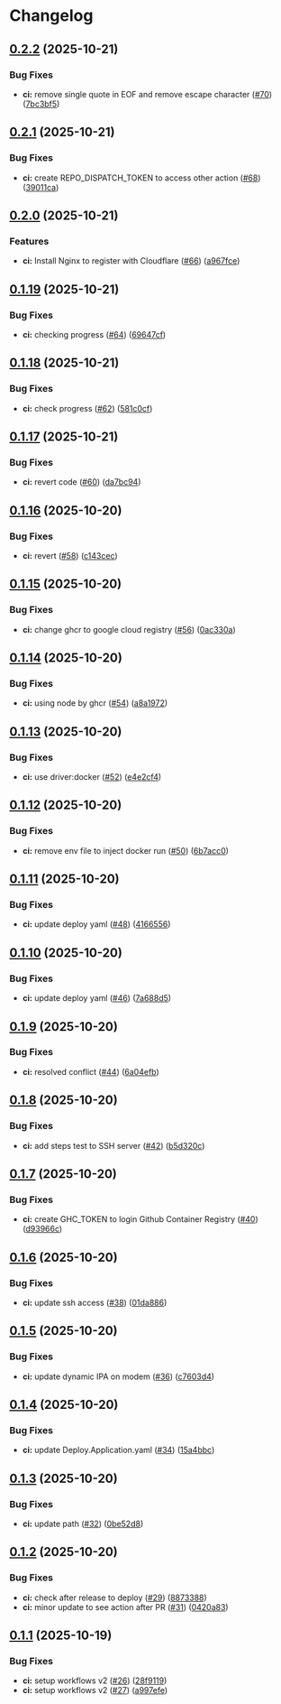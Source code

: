 # Changelog

## [0.2.2](https://github.com/anhntinterview/next-boilerplate-251001/compare/v0.2.1...v0.2.2) (2025-10-21)


### Bug Fixes

* **ci:** remove single quote in EOF and remove escape character ([#70](https://github.com/anhntinterview/next-boilerplate-251001/issues/70)) ([7bc3bf5](https://github.com/anhntinterview/next-boilerplate-251001/commit/7bc3bf58435af2e7a5d94274d37cde4bd55515e8))

## [0.2.1](https://github.com/anhntinterview/next-boilerplate-251001/compare/v0.2.0...v0.2.1) (2025-10-21)


### Bug Fixes

* **ci:** create REPO_DISPATCH_TOKEN to access other action ([#68](https://github.com/anhntinterview/next-boilerplate-251001/issues/68)) ([39011ca](https://github.com/anhntinterview/next-boilerplate-251001/commit/39011ca19243faf045546e1fda42c3ea6887425a))

## [0.2.0](https://github.com/anhntinterview/next-boilerplate-251001/compare/v0.1.19...v0.2.0) (2025-10-21)


### Features

* **ci:** Install Nginx to register with Cloudflare ([#66](https://github.com/anhntinterview/next-boilerplate-251001/issues/66)) ([a967fce](https://github.com/anhntinterview/next-boilerplate-251001/commit/a967fce4f511fcbd24ffbe5d1abea35fe6b0a52f))

## [0.1.19](https://github.com/anhntinterview/next-boilerplate-251001/compare/v0.1.18...v0.1.19) (2025-10-21)


### Bug Fixes

* **ci:** checking progress ([#64](https://github.com/anhntinterview/next-boilerplate-251001/issues/64)) ([69647cf](https://github.com/anhntinterview/next-boilerplate-251001/commit/69647cf36d28c10148dafb27ba74f488bf8f75d1))

## [0.1.18](https://github.com/anhntinterview/next-boilerplate-251001/compare/v0.1.17...v0.1.18) (2025-10-21)


### Bug Fixes

* **ci:** check progress ([#62](https://github.com/anhntinterview/next-boilerplate-251001/issues/62)) ([581c0cf](https://github.com/anhntinterview/next-boilerplate-251001/commit/581c0cf24f2e91e8022122f511bdebabde830ad4))

## [0.1.17](https://github.com/anhntinterview/next-boilerplate-251001/compare/v0.1.16...v0.1.17) (2025-10-21)


### Bug Fixes

* **ci:** revert code ([#60](https://github.com/anhntinterview/next-boilerplate-251001/issues/60)) ([da7bc94](https://github.com/anhntinterview/next-boilerplate-251001/commit/da7bc94e6c6eb00b35370c89c6d69dc763e9dc40))

## [0.1.16](https://github.com/anhntinterview/next-boilerplate-251001/compare/v0.1.15...v0.1.16) (2025-10-20)


### Bug Fixes

* **ci:** revert ([#58](https://github.com/anhntinterview/next-boilerplate-251001/issues/58)) ([c143cec](https://github.com/anhntinterview/next-boilerplate-251001/commit/c143cec566a8775d8938b8ccd52d2562e555df13))

## [0.1.15](https://github.com/anhntinterview/next-boilerplate-251001/compare/v0.1.14...v0.1.15) (2025-10-20)


### Bug Fixes

* **ci:** change ghcr to google cloud registry ([#56](https://github.com/anhntinterview/next-boilerplate-251001/issues/56)) ([0ac330a](https://github.com/anhntinterview/next-boilerplate-251001/commit/0ac330ab3ca5f79db8078f9903df9c2e2913eb23))

## [0.1.14](https://github.com/anhntinterview/next-boilerplate-251001/compare/v0.1.13...v0.1.14) (2025-10-20)


### Bug Fixes

* **ci:** using node by ghcr ([#54](https://github.com/anhntinterview/next-boilerplate-251001/issues/54)) ([a8a1972](https://github.com/anhntinterview/next-boilerplate-251001/commit/a8a1972124f22e366cf6e05272a36508386f8a2e))

## [0.1.13](https://github.com/anhntinterview/next-boilerplate-251001/compare/v0.1.12...v0.1.13) (2025-10-20)


### Bug Fixes

* **ci:** use driver:docker ([#52](https://github.com/anhntinterview/next-boilerplate-251001/issues/52)) ([e4e2cf4](https://github.com/anhntinterview/next-boilerplate-251001/commit/e4e2cf4782212774d9a3ab88b9cf69db30120fd1))

## [0.1.12](https://github.com/anhntinterview/next-boilerplate-251001/compare/v0.1.11...v0.1.12) (2025-10-20)


### Bug Fixes

* **ci:** remove env file to inject docker run ([#50](https://github.com/anhntinterview/next-boilerplate-251001/issues/50)) ([6b7acc0](https://github.com/anhntinterview/next-boilerplate-251001/commit/6b7acc0bdd031ebcca684ffd5388a64df3143b2f))

## [0.1.11](https://github.com/anhntinterview/next-boilerplate-251001/compare/v0.1.10...v0.1.11) (2025-10-20)


### Bug Fixes

* **ci:** update deploy yaml ([#48](https://github.com/anhntinterview/next-boilerplate-251001/issues/48)) ([4166556](https://github.com/anhntinterview/next-boilerplate-251001/commit/416655606b4e72f0c95a0fe2464afe01d615f695))

## [0.1.10](https://github.com/anhntinterview/next-boilerplate-251001/compare/v0.1.9...v0.1.10) (2025-10-20)


### Bug Fixes

* **ci:** update deploy yaml ([#46](https://github.com/anhntinterview/next-boilerplate-251001/issues/46)) ([7a688d5](https://github.com/anhntinterview/next-boilerplate-251001/commit/7a688d566ab2dad7dcb4a75a7b838a6d5f4d87c9))

## [0.1.9](https://github.com/anhntinterview/next-boilerplate-251001/compare/v0.1.8...v0.1.9) (2025-10-20)


### Bug Fixes

* **ci:** resolved conflict ([#44](https://github.com/anhntinterview/next-boilerplate-251001/issues/44)) ([6a04efb](https://github.com/anhntinterview/next-boilerplate-251001/commit/6a04efba14b75f456fa7431762360956e54bc03b))

## [0.1.8](https://github.com/anhntinterview/next-boilerplate-251001/compare/v0.1.7...v0.1.8) (2025-10-20)


### Bug Fixes

* **ci:** add steps test to SSH server ([#42](https://github.com/anhntinterview/next-boilerplate-251001/issues/42)) ([b5d320c](https://github.com/anhntinterview/next-boilerplate-251001/commit/b5d320c388e33be4b1c6c2bf7e71a92ec6461e6f))

## [0.1.7](https://github.com/anhntinterview/next-boilerplate-251001/compare/v0.1.6...v0.1.7) (2025-10-20)


### Bug Fixes

* **ci:** create GHC_TOKEN to login Github Container Registry ([#40](https://github.com/anhntinterview/next-boilerplate-251001/issues/40)) ([d93966c](https://github.com/anhntinterview/next-boilerplate-251001/commit/d93966c78c28757855c626fd0aa6e2189faee843))

## [0.1.6](https://github.com/anhntinterview/next-boilerplate-251001/compare/v0.1.5...v0.1.6) (2025-10-20)


### Bug Fixes

* **ci:** update ssh access ([#38](https://github.com/anhntinterview/next-boilerplate-251001/issues/38)) ([01da886](https://github.com/anhntinterview/next-boilerplate-251001/commit/01da88617d54eb60acdd9bfd2c7745fc63f27c5f))

## [0.1.5](https://github.com/anhntinterview/next-boilerplate-251001/compare/v0.1.4...v0.1.5) (2025-10-20)


### Bug Fixes

* **ci:** update dynamic IPA on modem ([#36](https://github.com/anhntinterview/next-boilerplate-251001/issues/36)) ([c7603d4](https://github.com/anhntinterview/next-boilerplate-251001/commit/c7603d42e4c7426156bc4bb4eaa886da702911a9))

## [0.1.4](https://github.com/anhntinterview/next-boilerplate-251001/compare/v0.1.3...v0.1.4) (2025-10-20)


### Bug Fixes

* **ci:** update Deploy.Application.yaml ([#34](https://github.com/anhntinterview/next-boilerplate-251001/issues/34)) ([15a4bbc](https://github.com/anhntinterview/next-boilerplate-251001/commit/15a4bbc62ceb28f7c52f22bdfac82fd8259c5739))

## [0.1.3](https://github.com/anhntinterview/next-boilerplate-251001/compare/v0.1.2...v0.1.3) (2025-10-20)


### Bug Fixes

* **ci:** update path ([#32](https://github.com/anhntinterview/next-boilerplate-251001/issues/32)) ([0be52d8](https://github.com/anhntinterview/next-boilerplate-251001/commit/0be52d8c6548435c24bb2ae19e97d2fa7075814d))

## [0.1.2](https://github.com/anhntinterview/next-boilerplate-251001/compare/v0.1.1...v0.1.2) (2025-10-20)


### Bug Fixes

* **ci:** check after release to deploy ([#29](https://github.com/anhntinterview/next-boilerplate-251001/issues/29)) ([8873388](https://github.com/anhntinterview/next-boilerplate-251001/commit/8873388f4b88a290902152a88b6b3872b4486e43))
* **ci:** minor update to see action after PR ([#31](https://github.com/anhntinterview/next-boilerplate-251001/issues/31)) ([0420a83](https://github.com/anhntinterview/next-boilerplate-251001/commit/0420a8322aed3e3c36f8b3375c58d6f635f18f9e))

## [0.1.1](https://github.com/anhntinterview/next-boilerplate-251001/compare/v0.1.0...v0.1.1) (2025-10-19)


### Bug Fixes

* **ci:** setup workflows v2 ([#26](https://github.com/anhntinterview/next-boilerplate-251001/issues/26)) ([28f9119](https://github.com/anhntinterview/next-boilerplate-251001/commit/28f9119912fc531c9b83aff62c2b05f1de0c5054))
* **ci:** setup workflows v2 ([#27](https://github.com/anhntinterview/next-boilerplate-251001/issues/27)) ([a997efe](https://github.com/anhntinterview/next-boilerplate-251001/commit/a997efe52076b5cc4a2a12b2daa24e15e8175fc2))
